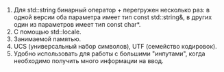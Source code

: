 1. Для std::string бинарный оператор + перегружен несколько раз: в одной версии оба параметра имеет тип const std::string&, в других один из параметров имеет тип const char*.
2. С помощью std::locale.
3. Занимаемой памятью.
4. UCS (универсальный набор символов), UTF (семейство кодировок).
5. Удобно использовать для работы с большими "инпутами", когда необходимо получить много информации на ввод.
